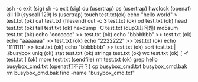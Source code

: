 ash -c exit (sig)
sh -c exit (sig)
du (usertrap)
ps (usertrap)
hwclock (openat)
kill 10 (syscall 129)
ls (usertrap)
touch test.txt(ok)
echo "hello world" > test.txt (ok)
cat test.txt (filesend)
cut -c 3 test.txt (ok)
od test.txt (ok)
head test.txt (ok)
tail test.txt (ok)
hexdump -C test.txt (dup3出问题)
md5sum test.txt (ok)
echo "ccccccc" >> test.txt (ok)
echo "bbbbbbb" >> test.txt (ok)
echo "aaaaaaa" >> test.txt (ok)
echo "2222222" >> test.txt (ok)
echo "1111111" >> test.txt (ok)
echo "bbbbbbb" >> test.txt (ok)
sort test.txt | ./busybox uniq (ok)
stat test.txt (ok)
strings test.txt (ok) 
wc test.txt (ok)
[ -f test.txt ] (ok)
more test.txt (sendfile)
rm test.txt (ok)
grep hello busybox_cmd.txt (openat打不开？)
cp busybox_cmd.txt busybox_cmd.bak
rm busybox_cmd.bak
find -name "busybox_cmd.txt"
